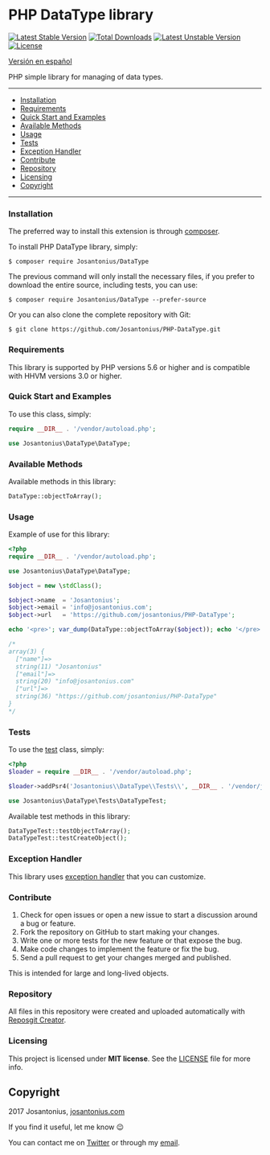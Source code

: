 # PHP DataType library

[![Latest Stable Version](https://poser.pugx.org/josantonius/datatype/v/stable)](https://packagist.org/packages/josantonius/datatype) [![Total Downloads](https://poser.pugx.org/josantonius/datatype/downloads)](https://packagist.org/packages/josantonius/datatype) [![Latest Unstable Version](https://poser.pugx.org/josantonius/datatype/v/unstable)](https://packagist.org/packages/josantonius/datatype) [![License](https://poser.pugx.org/josantonius/datatype/license)](https://packagist.org/packages/josantonius/datatype)

[Versión en español](README-ES.md)

PHP simple library for managing of data types.

---

- [Installation](#installation)
- [Requirements](#requirements)
- [Quick Start and Examples](#quick-start-and-examples)
- [Available Methods](#available-methods)
- [Usage](#usage)
- [Tests](#tests)
- [Exception Handler](#exception-handler)
- [Contribute](#contribute)
- [Repository](#repository)
- [Licensing](#licensing)
- [Copyright](#copyright)

---

### Installation

The preferred way to install this extension is through [composer](http://getcomposer.org/download/).

To install PHP DataType library, simply:

    $ composer require Josantonius/DataType

The previous command will only install the necessary files, if you prefer to download the entire source, including tests, you can use:

    $ composer require Josantonius/DataType --prefer-source

Or you can also clone the complete repository with Git:

	$ git clone https://github.com/Josantonius/PHP-DataType.git

### Requirements

This library is supported by PHP versions 5.6 or higher and is compatible with HHVM versions 3.0 or higher.

### Quick Start and Examples

To use this class, simply:

```php
require __DIR__ . '/vendor/autoload.php';

use Josantonius\DataType\DataType;
```
### Available Methods

Available methods in this library:

```php
DataType::objectToArray();
```
### Usage

Example of use for this library:

```php
<?php
require __DIR__ . '/vendor/autoload.php';

use Josantonius\DataType\DataType;

$object = new \stdClass();

$object->name  = 'Josantonius';
$object->email = 'info@josantonius.com';
$object->url   = 'https://github.com/josantonius/PHP-DataType';

echo '<pre>'; var_dump(DataType::objectToArray($object)); echo '</pre>';

/*
array(3) {
  ["name"]=>
  string(11) "Josantonius"
  ["email"]=>
  string(20) "info@josantonius.com"
  ["url"]=>
  string(36) "https://github.com/josantonius/PHP-DataType"
}
*/
```

### Tests 

To use the [test](tests) class, simply:

```php
<?php
$loader = require __DIR__ . '/vendor/autoload.php';

$loader->addPsr4('Josantonius\\DataType\\Tests\\', __DIR__ . '/vendor/josantonius/datatype/tests');

use Josantonius\DataType\Tests\DataTypeTest;

```
Available test methods in this library:

```php
DataTypeTest::testObjectToArray();
DataTypeTest::testCreateObject();
```

### Exception Handler

This library uses [exception handler](src/Exception) that you can customize.
### Contribute
1. Check for open issues or open a new issue to start a discussion around a bug or feature.
1. Fork the repository on GitHub to start making your changes.
1. Write one or more tests for the new feature or that expose the bug.
1. Make code changes to implement the feature or fix the bug.
1. Send a pull request to get your changes merged and published.

This is intended for large and long-lived objects.

### Repository

All files in this repository were created and uploaded automatically with [Reposgit Creator](https://github.com/Josantonius/BASH-Reposgit).

### Licensing

This project is licensed under **MIT license**. See the [LICENSE](LICENSE) file for more info.

## Copyright

2017 Josantonius, [josantonius.com](https://josantonius.com/)

If you find it useful, let me know :wink:

You can contact me on [Twitter](https://twitter.com/Josantonius) or through my [email](mailto:hello@josantonius.com).